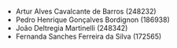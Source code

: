 - Artur Alves Cavalcante de Barros    (248232)
- Pedro Henrique Gonçalves Bordignon  (186938)
- João Deltregia Martinelli           (248342)   
- Fernanda Sanches Ferreira da Silva  (172565)
